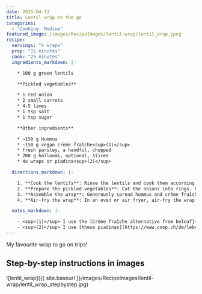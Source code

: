 ```yaml
---
date: 2025-04-13
title: Lentil wrap on the go
categories:
  - "Cooking: Medium"
featured_image: /images/RecipeImages/lentil-wrap/lentil_wrap.jpeg
recipe:
  servings: "4 wraps"
  prep: "15 minutes"
  cook: "25 minutes"
  ingredients_markdown: |-

    * 100 g green lentils

    **Pickled vegetables**

    * 1 red onion
    * 2 small carrots
    * 4-5 limes
    * 1 tsp salt
    * 1 tsp sugar

    **Other ingredients**

    * ~150 g Hummus
    * ~150 g vegan crème fraîche<sup>(1)</sup>
    * fresh parsley, a handful, chopped
    * 200 g halloumi, optional, sliced
    * 4x wraps or piadina<sup>(2)</sup>

  directions_markdown: |-

    1. **Cook the lentils**: Rinse the lentils and cook them according to the package instructions in salted water (add 1 tsp of salt). This usually takes 20–30 minutes and can be done in advance or the day before. Drain the lentils and let them cool.
    2. **Prepare the pickled vegetables**: Cut the onions into rings. Peel the carrots and slice them lengthwise. Squeeze the limes and mix the juice with the salt and sugar. Add the vegetables and let them pickle for at least 2 hours. This can also be done the day before.
    3. **Assemble the wrap**: Generously spread hummus and crème fraîche over the wrap. Add the lentils, parsley, pickled vegetables, and sliced halloumi. Fold or roll up the wrap.
    4. **Air-fry the wrap**: In an oven or air fryer, air-fry the wrap at 180 °C for about 2–5 minutes, until lightly crisped and heated through.

  notes_markdown: |-

    - <sup>(1)</sup> I use the [Crème fraîche alternative from beleaf](https://www.coop.ch/en/food/dairy-products-eggs/cream/cream-specialities/emmi-beleaf-plain-creme-fraiche-alternative/p/6791145)
    - <sup>(2)</sup> I use [these piadinas](https://www.coop.ch/de/lebensmittel/brot-backwaren/haltbare-brote/fladenbrote-tortillas/sapori-piadina/p/7288348) which are rather thick and therefore very filling
---
```


My favourite wrap to go on trips!

<h2>Step-by-step instructions in images</h2>

![lentil_wrap]({{ site.baseurl }}/images/RecipeImages/lentil-wrap/lentil_wrap_stepbystep.jpg)